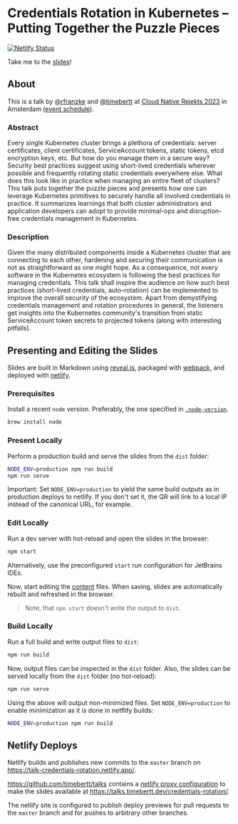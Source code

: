 # Credentials Rotation in Kubernetes – Putting Together the Puzzle Pieces

[![Netlify Status](https://api.netlify.com/api/v1/badges/30179840-3ac4-4fcb-940a-7175be505f88/deploy-status)](https://app.netlify.com/sites/talk-credentials-rotation/deploys)

Take me to the [slides](https://talks.timebertt.dev/credentials-rotation/)!

## About

This is a talk by [@rfranzke](https://github.com/rfranzke) and [@timebertt](https://github.com/timebertt) at [Cloud Native Rejekts 2023](https://cloud-native.rejekts.io/) in Amsterdam ([event schedule](https://cfp.cloud-native.rejekts.io/cloud-native-rejekts-eu-amsterdam-2023/talk/YGEAZF/)).

### Abstract

Every single Kubernetes cluster brings a plethora of credentials: server certificates, client certificates, ServiceAccount tokens, static tokens, etcd encryption keys, etc. But how do you manage them in a secure way?
Security best practices suggest using short-lived credentials wherever possible and frequently rotating static credentials everywhere else. What does this look like in practice when managing an entire fleet of clusters?
This talk puts together the puzzle pieces and presents how one can leverage Kubernetes primitives to securely handle all involved credentials in practice. It summarizes learnings that both cluster administrators and application developers can adopt to provide minimal-ops and disruption-free credentials management in Kubernetes.

### Description

Given the many distributed components inside a Kubernetes cluster that are connecting to each other, hardening and securing their communication is not as straightforward as one might hope. As a consequence, not every software in the Kubernetes ecosystem is following the best practices for managing credentials.
This talk shall inspire the audience on how such best practices (short-lived credentials, auto-rotation) can be implemented to improve the overall security of the ecosystem.
Apart from demystifying credentials management and rotation procedures in general, the listeners get insights into the Kubernetes community's transition from static ServiceAccount token secrets to projected tokens (along with interesting pitfalls).

## Presenting and Editing the Slides

Slides are built in Markdown using [reveal.js](https://revealjs.com/), packaged with [webpack](https://webpack.js.org/), and deployed with [netlify](https://www.netlify.com/).

### Prerequisites

Install a recent `node` version. Preferably, the one specified in [`.node-version`](./.node-version).

```bash
brew install node
```

### Present Locally

Perform a production build and serve the slides from the `dist` folder:

```bash
NODE_ENV=production npm run build
npm run serve
```

Important: Set `NODE_ENV=production` to yield the same build outputs as in production deploys to netlify.
If you don't set it, the QR will link to a local IP instead of the canonical URL, for example.

### Edit Locally

Run a dev server with hot-reload and open the slides in the browser:

```bash
npm start
```

Alternatively, use the preconfigured `start` run configuration for JetBrains IDEs.

Now, start editing the [content](./content) files.
When saving, slides are automatically rebuilt and refreshed in the browser.

> Note, that `npm start` doesn't write the output to `dist`.

### Build Locally

Run a full build and write output files to `dist`:

```bash
npm run build
```

Now, output files can be inspected in the `dist` folder.
Also, the slides can be served locally from the `dist` folder (no hot-reload):

```bash
npm run serve
```

Using the above will output non-minimized files.
Set `NODE_ENV=production` to enable minimization as it is done in netflify builds:

```bash
NODE_ENV=production npm run build
```

## Netlify Deploys

Netlify builds and publishes new commits to the `master` branch on https://talk-credentials-rotation.netlify.app/.

https://github.com/timebertt/talks contains a [netlify proxy configuration](https://github.com/timebertt/talks/blob/master/netlify.toml) to make the slides available at https://talks.timebertt.dev/credentials-rotation/.

The netlify site is configured to publish deploy previews for pull requests to the `master` branch and for pushes to arbitrary other branches.
